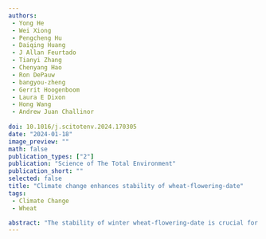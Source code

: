 ```yaml
---
authors:
 - Yong He
 - Wei Xiong
 - Pengcheng Hu
 - Daiqing Huang
 - J Allan Feurtado
 - Tianyi Zhang
 - Chenyang Hao
 - Ron DePauw
 - bangyou-zheng
 - Gerrit Hoogenboom
 - Laura E Dixon
 - Hong Wang
 - Andrew Juan Challinor
 
doi: 10.1016/j.scitotenv.2024.170305
date: "2024-01-18"
image_preview: ""
math: false
publication_types: ["2"]
publication: "Science of The Total Environment"
publication_short: ""
selected: false
title: "Climate change enhances stability of wheat-flowering-date"
tags: 
 - Climate Change
 - Wheat

abstract: "The stability of winter wheat-flowering-date is crucial for ensuring consistent and robust crop performance across diverse climatic conditions. However, the impact of climate change on wheat-flowering-dates remains uncertain. This study aims to elucidate the influence of climate change on wheat-flowering-dates, predict how projected future climate conditions will affect flowering date stability, and identify the most stable wheat genotypes in the study region. We applied a multi-locus genotype-based (MLG-based) model for simulating wheat-flowering-dates, which we calibrated and evaluated using observed data from the Northern China winter wheat region (NCWWR). This MLG-based model was employed to project flowering dates under different climate scenarios. The simulated flowering dates were then used to assess the stability of flowering dates under varying allelic combinations in projected climatic conditions. Our MLG-based model effectively simulated flowering dates, with a root mean square error (RMSE) of 2.3 days, explaining approximately 88.5 % of the genotypic variation in flowering dates among 100 wheat genotypes. We found that, in comparison to the baseline climate, wheat-flowering-dates are expected to shift earlier within the target sowing window by approximately 11 and 14 days by 2050 under the Representative Concentration Pathways 4.5 (RCP4.5) and RCP8.5 climate scenarios, respectively. Furthermore, our analysis revealed that wheat-flowering-date stability is likely to be further strengthened under projected climate scenarios due to early flowering trends. Ultimately, we demonstrate that the combination of Vrn and Ppd genes, rather than individual Vrn or Ppd genes, plays a critical role in wheat-flowering-date stability. Our results suggest that the combination of Ppd-D1a with winter genotypes carrying the vrn-D1 allele significantly contributes to flowering date stability under current and projected climate scenarios. These findings provide valuable insights for wheat breeders and producers under future climatic conditions."
---
```

